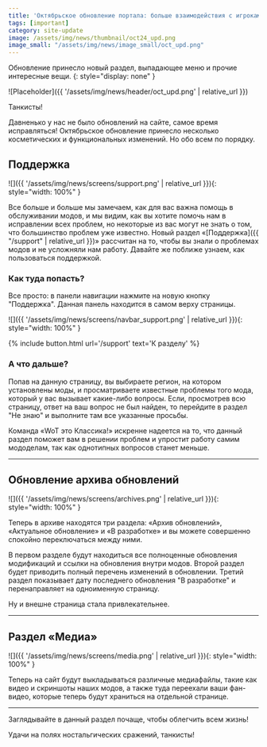 ```yaml
---
title: 'Октябрьское обновление портала: больше взаимодействия с игроками'
tags: [important]
category: site-update
image: /assets/img/news/thumbnail/oct24_upd.png
image_small: "/assets/img/news/image_small/oct_upd.png"
---
```


Обновление принесло новый раздел, выпадающее меню и прочие интересные вещи.
{: style="display: none" }

![Placeholder]({{ '/assets/img/news/header/oct_upd.png' | relative_url }})

Танкисты!

Давненько у нас не было обновлений на сайте, самое время исправляться! Октябрьское обновление принесло несколько косметических и функциональных изменений. Но обо всем по порядку.

## Поддержка

![]({{ '/assets/img/news/screens/support.png' | relative_url }}){: style="width: 100%" }

Все больше и больше мы замечаем, как для вас важна помощь в обслуживании модов, и мы видим, как вы хотите помочь нам в исправлении всех проблем, но некоторые из вас могут не знать о том, что большинство проблем уже известно. Новый раздел «[Поддержка]({{ "/support" | relative_url }})» рассчитан на то, чтобы вы знали о проблемах модов и не усложняли нам работу. Давайте же поближе узнаем, как пользоваться поддержкой.

### Как туда попасть?

Все просто: в панели навигации нажмите на новую кнопку "Поддержка". Данная панель находится в самом верху страницы.

![]({{ '/assets/img/news/screens/navbar_support.png' | relative_url }}){: style="width: 100%" }

{% include button.html url='/support' text='К разделу' %}

### А что дальше?

Попав на данную страницу, вы выбираете регион, на котором установлены моды, и просматриваете известные проблемы того мода, который у вас вызывает какие-либо вопросы. Если, просмотрев всю страницу, ответ на ваш вопрос не был найден, то перейдите в раздел "Не знаю" и выполните там все указанные просьбы.

Команда «WoT это Классика!» искренне надеется на то, что данный раздел поможет вам в решении проблем и упростит работу самим мододелам, так как однотипных вопросов станет меньше.

---

## Обновление архива обновлений

![]({{ '/assets/img/news/screens/archives.png' | relative_url }}){: style="width: 100%" }

Теперь в архиве находятся три раздела: «Архив обновлений», «Актуальное обновление» и «В разработке» и вы можете совершенно спокойно переключаться между ними.

В первом разделе будут находиться все полноценные обновления модификаций и ссылки на обновления внутри модов. Второй раздел будет приводить полный перечень изменений в обновлении. Третий раздел показывает дату последнего обновления "В разработке" и перенаправляет на одноименную страницу.

Ну и внешне страница стала привлекательнее.

---

## Раздел «Медиа»

![]({{ '/assets/img/news/screens/media.png' | relative_url }}){: style="width: 100%" }

Теперь на сайт будут выкладываться различные медиафайлы, такие как видео и скриншоты наших модов, а также туда переехали ваши фан-видео, которые теперь будут храниться на отдельной странице.

---

Заглядывайте в данный раздел почаще, чтобы облегчить всем жизнь!

Удачи на полях ностальгических сражений, танкисты!
